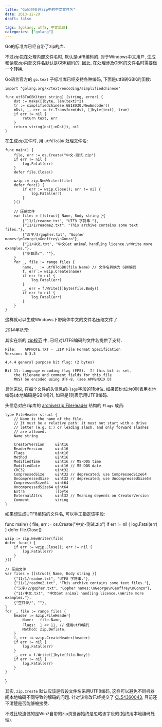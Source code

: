 ```yaml
---
title: "Go如何处理zip中的中文文件名"
date: 2013-12-20
draft: false

tags: [golang, utf8, 中文乱码]
categories: ["golang"]
---
```


Go的标准库已经自带了zip的库.

不过zip包在处理内部文件名时, 默认是utf8编码的.
对于Windows中文用户, 生成和读取zip内部文件名默认是GBK编码的.
因此, 在处理涉及GBK的文件名时需要做一个转换.

Go语言官方的 `go.text` 子标准库已经支持各种编码, 下面是utf8转GBK的函数:

	import "golang.org/x/text/encoding/simplifiedchinese"

	func utf8ToGBK(text string) (string, error) {
		dst := make([]byte, len(text)*2)
		tr := simplifiedchinese.GB18030.NewEncoder()
		nDst, _, err := tr.Transform(dst, []byte(text), true)
		if err != nil {
			return text, err
		}
		return string(dst[:nDst]), nil
	}

在生成zip文件时, 用 `utf8ToGBK` 处理文件名:

	func main() {
		file, err := os.Create("中文-测试.zip")
		if err != nil {
			log.Fatal(err)
		}
		defer file.Close()

		wzip := zip.NewWriter(file)
		defer func() {
			if err := wzip.Close(); err != nil {
				log.Fatal(err)
			}
		}()

		// 压缩文件
		var files = []struct{ Name, Body string }{
			{"11/1/readme.txt", "UTF8 字符串."},
			{"11/1/readme2.txt", "This archive contains some text files."},
			{"汉字/2/gopher.txt", "Gopher names:\nGeorge\nGeoffrey\nGonzo"},
			{"11/中文.txt", "中文Get animal handling licence.\nWrite more examples."},
			{"空目录/", ""},
		}
		for _, file := range files {
			name, _ := utf8ToGBK(file.Name) // 文件名转换为 GBK编码
			f, err := wzip.Create(name)
			if err != nil {
				log.Fatal(err)
			}
			_, err = f.Write([]byte(file.Body))
			if err != nil {
				log.Fatal(err)
			}
		}
	}

这样就可以生成Windows下带简体中文的文件名压缩文件了.

*2014年补充:*

其实在新的 [zip规范](http://www.pkware.com/documents/casestudies/APPNOTE.TXT) 中,
已经对UTF8编码的文件名提供了支持.

	File:    APPNOTE.TXT - .ZIP File Format Specification
	Version: 6.3.3

	4.4.4 general purpose bit flag: (2 bytes)

	Bit 11: Language encoding flag (EFS).  If this bit is set,
		the filename and comment fields for this file
		MUST be encoded using UTF-8. (see APPENDIX D)

具体来说, 在每个文件的头信息的`Flags`字段的11bit位.
如果该bit位为0则表用本地编码(本地编码是GBK吗?), 如果是1则表示用UTF8编码.

头信息对应zip库的 [archive/zip.FileHeader](http://godoc.org/archive/zip#FileHeader) 结构的 `Flags` 成员:

	type FileHeader struct {
		// Name is the name of the file.
		// It must be a relative path: it must not start with a drive
		// letter (e.g. C:) or leading slash, and only forward slashes
		// are allowed.
		Name string

		CreatorVersion     uint16
		ReaderVersion      uint16
		Flags              uint16
		Method             uint16
		ModifiedTime       uint16 // MS-DOS time
		ModifiedDate       uint16 // MS-DOS date
		CRC32              uint32
		CompressedSize     uint32 // deprecated; use CompressedSize64
		UncompressedSize   uint32 // deprecated; use UncompressedSize64
		CompressedSize64   uint64
		UncompressedSize64 uint64
		Extra              []byte
		ExternalAttrs      uint32 // Meaning depends on CreatorVersion
		Comment            string
	}

如果想生成UTF8编码的文件名, 可以手工指定该字段:

func main() {
	file, err := os.Create("中文-测试.zip")
	if err != nil {
		log.Fatal(err)
	}
	defer file.Close()

	wzip := zip.NewWriter(file)
	defer func() {
		if err := wzip.Close(); err != nil {
			log.Fatal(err)
		}
	}()

	// 压缩文件
	var files = []struct{ Name, Body string }{
		{"11/1/readme.txt", "UTF8 字符串."},
		{"11/1/readme2.txt", "This archive contains some text files."},
		{"汉字/2/gopher.txt", "Gopher names:\nGeorge\nGeoffrey\nGonzo"},
		{"11/中文.txt", "中文Get animal handling licence.\nWrite more examples."},
		{"空目录/", ""},
	}
	for _, file := range files {
		header := &zip.FileHeader{
			Name:   file.Name,
			Flags:  1 << 11, // 使用utf8编码
			Method: zip.Deflate,
		}
		f, err := wzip.CreateHeader(header)
		if err != nil {
			log.Fatal(err)
		}
		_, err = f.Write([]byte(file.Body))
		if err != nil {
			log.Fatal(err)
		}
	}
}

其实, `zip.Create` 默认应该是假设文件名采用UTF8编码, 这样可以避免不同机器间本地编码不同导致的解码的问题.
针对该修改已经提交了 [CL54360043](https://codereview.appspot.com/54360043/), 目前还不清楚是否能够被接受.

不过比较遗憾的是Win7自带的zip浏览器始终是忽略该字段的(始终用本地编码处理).
